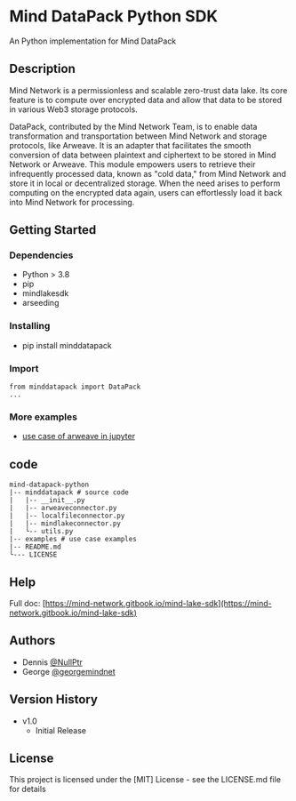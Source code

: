 # Mind DataPack Python SDK

An Python implementation for Mind DataPack

## Description

Mind Network is a permissionless and scalable zero-trust data lake. Its core feature is to compute over encrypted data and allow that data to be stored in various Web3 storage protocols. 

DataPack, contributed by the Mind Network Team, is to enable data transformation and transportation between Mind Network and storage protocols, like Arweave. It is an adapter that facilitates the smooth conversion of data between plaintext and ciphertext to be stored in Mind Network or Arweave. This module empowers users to retrieve their infrequently processed data, known as "cold data," from Mind Network and store it in local or decentralized storage. When the need arises to perform computing on the encrypted data again, users can effortlessly load it back into Mind Network for processing.


## Getting Started

### Dependencies

* Python > 3.8
* pip
* mindlakesdk
* arseeding

### Installing

* pip install minddatapack

### Import
```
from minddatapack import DataPack
...
```

### More examples
* [use case of arweave in jupyter](/examples/use_case_arweave.ipynb)

## code
```
mind-datapack-python
|-- minddatapack # source code
|   |-- __init__.py
|   |-- arweaveconnector.py
|   |-- localfileconnector.py
|   |-- mindlakeconnector.py
|   └-- utils.py
|-- examples # use case examples
|-- README.md
└--- LICENSE

```

## Help

Full doc: [https://mind-network.gitbook.io/mind-lake-sdk](https://mind-network.gitbook.io/mind-lake-sdk) 

## Authors
 
* Dennis [@NuIlPtr](https://twitter.com/nuilptr)
* George [@georgemindnet](https://twitter.com/georgemindnet)

## Version History

* v1.0
    * Initial Release

## License

This project is licensed under the [MIT] License - see the LICENSE.md file for details

